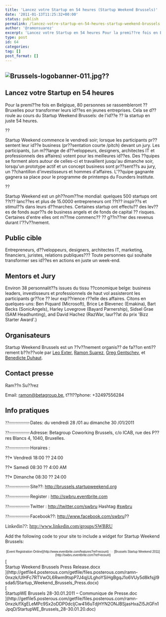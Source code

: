 ```yaml
---
title: 'Lancez votre Startup en 54 heures (Startup Weekend Brussels)'
date: '2011-01-13T11:25:32+00:00'
status: publish
permalink: /lancez-votre-startup-en-54-heures-startup-weekend-brussels
author: '@ramonsuarez'
excerpt: 'Lancez votre Startup en 54 heures Pour la premi??re fois en Belgique, 80 personnes se rassembleront ? Bruxelles pour transformer leurs id??es en jeunes entreprises. Cela se d??roule au cours du Startup Weekend Brussels: de l''id??e ? la startup e...'
type: post
id: 64
categories:
tag: []
post_format: []
---
```

<span><span>![Brussels-logobanner-011.jpg](http://brussels.startupweekend.org/files/2010/11/Brussels-logobanner-011.jpg "Brussels-logobanner-011.jpg")??</span></span>
----------------------------------------------------------------------------------------------------------------------------------------------------------------------

<span><span></span>Lancez votre Startup en 54 heures</span>
-----------------------------------------------------------

<span>Pour la premi??re fois en Belgique, 80 personnes se rassembleront ?? Bruxelles pour transformer leurs id??es en jeunes entreprises. Cela se d??roule au cours du Startup Weekend Brussels: de l'id??e ?? la startup en juste 54 heures.</span>

<span>??</span>

<span>Startup Weekend commence le vendredi soir; lorsque les participants pr??sentent leur id??e business (pr??sentation courte /pitch) devant un jury. Les participants, (un m??lange de d??veloppeurs, designers, architectes IT et professionnels des affaires) votent pour les meilleures id??es. Des ??quipes se forment alors autour de celles-ci et travaillent jusqu'au dimanche soir, lorsqu'un prototype actif et un concept business sont pr??sent??s au jury, un ??chantillon d'investisseurs et hommes d'affaires. L'??quipe gagnante gagnera sa place pour le programme de printemps du Founders Institute.</span>

<span>??</span>

<span>Startup Weekend est un ph??nom??ne mondial: quelques 500 startups ont ??t?? lanc??es et plus de 15.0000 entrepreneurs ont ??t?? inspir??s et stimul??s dans leurs d??marches. Certaines startup ont effectu?? des lev??es de fonds aupr??s de business angels et de fonds de capital ?? risques. Certaines d'entre elles ont m??me commenc?? ?? g??n??rer des revenus durant l'??v??nement. </span>

<span>Public cible </span>
--------------------------

<span>Entrepreneurs, d??veloppeurs, designers, architectes IT, marketing, financiers, juristes, relations publiques??? Toute personnes qui souhaite transformer ses id??es en actions en juste un week-end.</span>

<span>Mentors et Jury</span>
----------------------------

<span>Environ 38 personnalit??s issues du tissu ??conomique belge: business leaders, investisseurs et professionnels de haut vol assisteront les participants gr??ce ?? leur exp??rience r??elle des affaires. Citons en quelques-uns: Ben Piquard (Microsoft), Brice Le Blevenec (Emakina), Bart Becks (SonicAngels), Harley Lovegrove (Bayard Parnership), Sidsel Grae (SAM Headhunting), and David Hachez (RazWar, laur??at du prix 'Bizz Starter Award'.)</span>

<span>Organisateurs</span>
--------------------------

<span>Startup Weekend Brussels est un ??v??nement organis?? de fa??on enti??rement b??n??vole par </span><span>[<span>Leo Exter</span>](http://be.linkedin.com/in/exter)</span><span>, </span><span>[<span>Ramon Suarez</span>](http://be.linkedin.com/in/ramonsuarez)</span><span>, </span><span>[<span>Greg Gentschev</span>](http://be.linkedin.com/in/gentschev)</span><span>, et </span><span>[<span>Benedicte Duhaut</span>](http://be.linkedin.com/pub/benedicte-duhaut/1/362/673)</span><span>.</span>

<span>Contact presse</span>
---------------------------

<span>Ram??n Su??rez </span>

<span>Email: </span><span>[<span>ramon@betagroup.be</span>](mailto:ramon@betagroup.be)</span><span>, t??l??phone: +32497556284</span>

<span>Info pratiques</span>
---------------------------

<span style="font-family:Symbol;"><span>??<span style="font:7pt Times New Roman;">???????????????? </span></span></span><span>Dates: du vendredi 28 /01 au dimanche 30 /01/2011</span>

<span style="font-family:Symbol;"><span>??<span style="font:7pt Times New Roman;">???????????????? </span></span></span><span>Adresse: Betagroup Coworking Brussels, c/o ICAB, rue des P??res Blancs 4, 1040, Bruxelles.</span>

<span style="font-family:Symbol;"><span>??<span style="font:7pt Times New Roman;">???????????????? </span></span></span><span>Horaires </span><span>: </span>

<span><span>??</span>\* Vendredi 18:00 ?? 24:00</span>

<span><span>??</span>\* Samedi 08:30 ?? 4:00 AM</span>

<span><span>??</span>\* Dimanche 08:30 ?? 24:00</span>

<span style="font-family:Symbol;"><span>??<span style="font:7pt Times New Roman;">???????????????? </span></span></span><span>Site??: </span><span>[<span>http://brussels.startupweekend.org</span>](http://brussels.startupweekend.org/)</span><span> </span><span></span>

<span style="font-family:Symbol;"><span>??<span style="font:7pt Times New Roman;">???????????????? </span></span></span><span>Register : </span><span>[<span>http://swbru.eventbrite.com</span>](http://swbru.eventbrite.com/)</span><span> </span><span></span>

<span style="font-family:Symbol;"><span>??<span style="font:7pt Times New Roman;">???????????????? </span></span></span><span>Twitter : </span><span>[<span>http://twitter.com/swbru</span>](http://twitter.com/swbru)</span><span> Hashtag </span><span>[<span>\#swbru</span>](http://search.twitter.com/search?q=%23swbru)</span><span></span>

<span style="font-family:Symbol;"><span>??<span style="font:7pt Times New Roman;">???????????????? </span></span></span><span>Facebook??: </span><span><span><http://www.facebook.com/swbru>??</span></span>

<span><span></span></span><span>L</span><span style="font-size:12pt;font-family:Times New Roman, serif;">inkedin??: </span><span style="font-size:12pt;font-family:Times New Roman, serif;">[<span>http://www.linkedin.com/groups/SWBRU</span>](http://www.linkedin.com/groups/SWBRU)</span>

Add the following code to your site to include a widget for Startup Weekend Brussels:

<div style="text-align:center;"><div style="font-family:Helvetica, Arial;font-size:10px;padding:5px 0;margin:2px;text-align:center;">[Event Registration Online](http://www.eventbrite.com/features?ref=ecount)<span style="color:#ddd;"> for </span>[Brussels Startup Weekend 2011](http://swbru.eventbrite.com?ref=ecount)</div></div><div class="p_embed p_file_embed">[<div class="p_icon"></div><div class="p_text">Startup Weekend Brussels Press Release.docx</div>](http://getfile4.posterous.com/getfile/files.posterous.com/ramn-0nxzk/UIHFc7RTVwOL6Rwm9tspP7J4qjULghoYSiHgBgqJ1o6VUy5d8kfsjjl9sda6/Startup_Weekend_Brussels_Press.docx)</div><div class="p_embed p_file_embed">[<div class="p_icon"></div><div class="p_text">StartupWE Brussels 28-30.01.2011 – Communique de Presse.doc</div>](http://getfile5.posterous.com/getfile/files.posterous.com/ramn-0nxzk/fXgELeMPc9Sx2oDDP0dcljCw41i6uTdjHYN2ONJBSjasHxaZl5JtGFn1JpqD/StartupWE_Brussels_28-30.01.20.doc)</div>